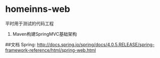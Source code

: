 homeinns-web
============

平时用于测试的代码工程

1. Maven构建SpringMVC基础架构




##文档
Spring: http://docs.spring.io/spring/docs/4.0.5.RELEASE/spring-framework-reference/html/spring-web.html
